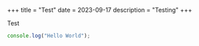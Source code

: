 +++
title = "Test"
date = 2023-09-17
description = "Testing"
+++

Test

```js
console.log("Hello World");
```
